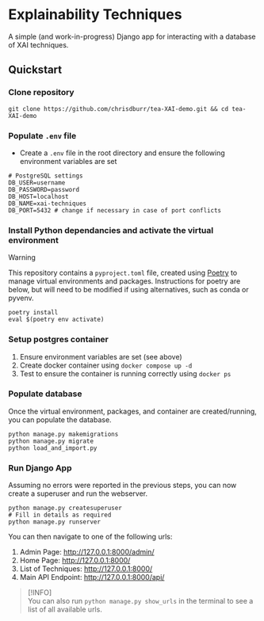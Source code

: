 # Explainability Techniques

A simple (and work-in-progress) Django app for interacting with a database of XAI techniques. 

## Quickstart

### Clone repository

```shell
git clone https://github.com/chrisdburr/tea-XAI-demo.git && cd tea-XAI-demo
```

### Populate `.env` file

- Create a `.env` file in the root directory and ensure the following environment variables are set

```.env
# PostgreSQL settings
DB_USER=username
DB_PASSWORD=password
DB_HOST=localhost
DB_NAME=xai-techniques
DB_PORT=5432 # change if necessary in case of port conflicts
```

### Install Python dependancies and activate the virtual environment

> [!WARNING]  
> This repository contains a `pyproject.toml` file, created using [Poetry](https://python-poetry.org/docs/#installation) to manage virtual environments and packages. Instructions for poetry are below, but will need to be modified if using alternatives, such as conda or pyvenv.

```shell
poetry install
eval $(poetry env activate)
```

### Setup postgres container

1. Ensure environment variables are set (see above)
2. Create docker container using `docker compose up -d`
3. Test to ensure the container is running correctly using `docker ps`

### Populate database

Once the virtual environment, packages, and container are created/running, you can populate the database.

```shell
python manage.py makemigrations
python manage.py migrate
python load_and_import.py
```

### Run Django App

Assuming no errors were reported in the previous steps, you can now create a superuser and run the webserver.

```shell
python manage.py createsuperuser
# Fill in details as required
python manage.py runserver
```

You can then navigate to one of the following urls:

1. Admin Page: http://127.0.0.1:8000/admin/
2. Home Page: http://127.0.0.1:8000/
3. List of Techniques: http://127.0.0.1:8000/
4. Main API Endpoint: http://127.0.0.1:8000/api/

> [!INFO]  
> You can also run `python manage.py show_urls` in the terminal to see a list of all available urls.
